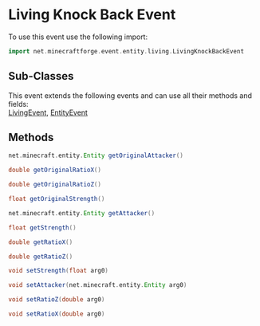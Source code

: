 # Living Knock Back Event

To use this event use the following import:
```groovy
import net.minecraftforge.event.entity.living.LivingKnockBackEvent
```

## Sub-Classes
This event extends the following events and can use all their methods and fields: <br>
[LivingEvent](living_event/living_event.md), [EntityEvent](entity_event/entity_event.md)

## Methods
```groovy
net.minecraft.entity.Entity getOriginalAttacker()
```

```groovy
double getOriginalRatioX()
```

```groovy
double getOriginalRatioZ()
```

```groovy
float getOriginalStrength()
```

```groovy
net.minecraft.entity.Entity getAttacker()
```

```groovy
float getStrength()
```

```groovy
double getRatioX()
```

```groovy
double getRatioZ()
```

```groovy
void setStrength(float arg0)
```

```groovy
void setAttacker(net.minecraft.entity.Entity arg0)
```

```groovy
void setRatioZ(double arg0)
```

```groovy
void setRatioX(double arg0)
```

